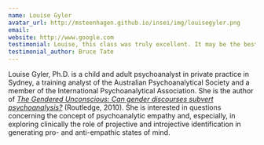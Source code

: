 ```yaml
---
name: Louise Gyler
avatar_url: http://msteenhagen.github.io/insei/img/louisegyler.png
email: 
website: http://www.google.com
testimonial: Louise, this class was truly excellent. It may be the best online class I’ve ever attended.
testimonial_author: Bruce Tate
---
```


Louise Gyler, Ph.D. is a child and adult psychoanalyst in private practice in Sydney, a training analyst of the Australian Psychoanalytical Society and a member of the International Psychoanalytical Association. She is the author of [*The Gendered Unconscious: Can gender discourses subvert psychoanalysis?*](http://www.amazon.com/The-Gendered-Unconscious-Discourses-Psychoanalysis/dp/0415401712/) (Routledge, 2010). She is interested in questions concerning the concept of psychoanalytic empathy and, especially, in exploring clinically the role of projective and introjective identification in generating pro- and anti-empathic states of mind.
